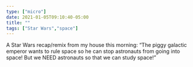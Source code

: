 ```yaml
---
type: ["micro"]
date: 2021-01-05T09:10:40-05:00
title: ""
tags: ["Star Wars","space"]
---
```

A Star Wars recap/remix from my house this morning: “The piggy galactic emperor wants to rule space so he can stop astronauts from going into space! But we NEED astronauts so that we can study space!”
